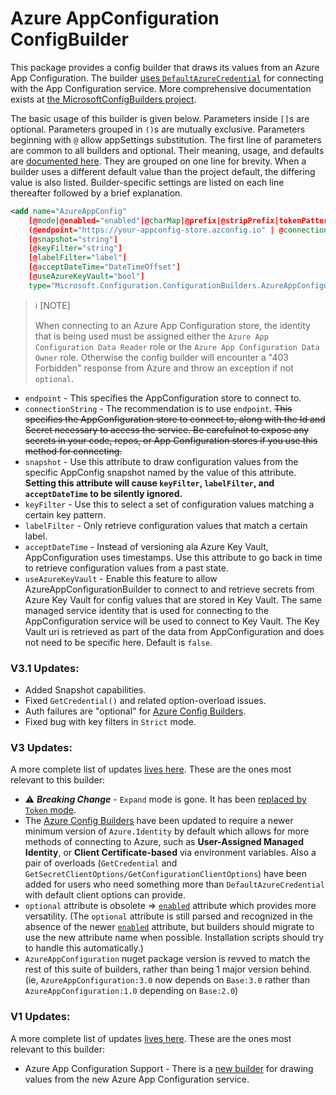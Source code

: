 # Azure AppConfiguration ConfigBuilder

This package provides a config builder that draws its values from an Azure App Configuration. The builder [uses `DefaultAzureCredential`](https://github.com/aspnet/MicrosoftConfigurationBuilders/blob/main/docs/KeyValueConfigBuilders.md#azure-config-builders) for connecting with the App Configuration service. More comprehensive documentation exists at [the MicrosoftConfigBuilders project](https://github.com/aspnet/MicrosoftConfigurationBuilders/blob/main/docs/KeyValueConfigBuilders.md#azureappconfigurationbuilder).

The basic usage of this builder is given below. Parameters inside `[]`s are optional. Parameters grouped in `()`s are mutually exclusive. Parameters beginning with `@` allow appSettings substitution. The first line of parameters are common to all builders and optional. Their meaning, usage, and defaults are [documented here](https://github.com/aspnet/MicrosoftConfigurationBuilders/blob/main/docs/KeyValueConfigBuilders.md#introduction-to-keyvalue-config-builders). They are grouped on one line for brevity. When a builder uses a different default value than the project default, the differing value is also listed. Builder-specific settings are listed on each line thereafter followed by a brief explanation. 

```xml
<add name="AzureAppConfig"
    [@mode|@enabled="enabled"|@charMap|@prefix|@stripPrefix|tokenPattern|@escapeExpandedValues]
    (@endpoint="https://your-appconfig-store.azconfig.io" | @connectionString="Endpoint=https://your-appconfig-store.azconfig.io;Id=XXXXXXXXXX;Secret=XXXXXXXXXX")
    [@snapshot="string"]
    [@keyFilter="string"]
    [@labelFilter="label"]
    [@acceptDateTime="DateTimeOffset"]
    [@useAzureKeyVault="bool"]
    type="Microsoft.Configuration.ConfigurationBuilders.AzureAppConfigurationBuilder, Microsoft.Configuration.ConfigurationBuilders.AzureAppConfiguration" />
```
>:information_source: [NOTE]
>
>When connecting to an Azure App Configuration store, the identity that is being used must be assigned either the `Azure App Configuration Data Reader` role or the `Azure App Configuration Data Owner` role. Otherwise the config builder will encounter a "403 Forbidden" response from Azure and throw an exception if not `optional`.

  * `endpoint` - This specifies the AppConfiguration store to connect to.
  * `connectionString` - The recommendation is to use `endpoint`. ~~This specifies the AppConfiguration store to connect to, along with the Id and Secret necessary to access the service. Be carefulnot to expose any secrets in your code, repos, or App Configuration stores if you use this method for connecting.~~
  * `snapshot` - Use this attribute to draw configuration values from the specific AppConfig snapshot named by the value of this attribute. **Setting this attribute will cause `keyFilter`, `labelFilter`, and `acceptDateTime` to be silently ignored.**
  * `keyFilter` - Use this to select a set of configuration values matching a certain key pattern.
  * `labelFilter` - Only retrieve configuration values that match a certain label.
  * `acceptDateTime` - Instead of versioning ala Azure Key Vault, AppConfiguration uses timestamps. Use this attribute to go back in time to retrieve configuration values from a past state.
  * `useAzureKeyVault` - Enable this feature to allow AzureAppConfigurationBuilder to connect to and retrieve secrets from Azure Key Vault for config values that are stored in Key Vault. The same managed service identity that is used for connecting to the AppConfiguration service will be used to connect to Key Vault. The Key Vault uri is retrieved as part of the data from AppConfiguration and does not need to be specific here. Default is `false`.

### V3.1 Updates:
  * Added Snapshot capabilities.
  * Fixed `GetCredential()` and related option-overload issues.
  * Auth failures are "optional" for [Azure Config Builders](https://github.com/aspnet/MicrosoftConfigurationBuilders/blob/main/docs/KeyValueConfigBuilders.md#azure-config-builders).
  * Fixed bug with key filters in `Strict` mode.

### V3 Updates:
A more complete list of updates [lives here](https://github.com/aspnet/MicrosoftConfigurationBuilders/blob/main/README.md#v3-updates). These are the ones most relevant to this builder:
  * :warning: ***Breaking Change*** - `Expand` mode is gone. It has been [replaced by `Token` mode](https://github.com/aspnet/MicrosoftConfigurationBuilders/blob/main/docs/KeyValueConfigBuilders.md#mode).
  * The [Azure Config Builders](https://github.com/aspnet/MicrosoftConfigurationBuilders/blob/main/docs/KeyValueConfigBuilders.md#azure-config-builders) have been updated to require a newer minimum version of `Azure.Identity` by default which allows for more methods of connecting to Azure, such as **User-Assigned Managed Identity**, or **Client Certificate-based** via environment variables. Also a pair of overloads (`GetCredential` and `GetSecretClientOptions/GetConfigurationClientOptions`) have been added for users who need something more than `DefaultAzureCredential` with default client options can provide.
  * `optional` attribute is obsolete => [`enabled`](https://github.com/aspnet/MicrosoftConfigurationBuilders/blob/main/docs/KeyValueConfigBuilders.md#enabled) attribute which provides more versatility. (The `optional` attribute is still parsed and recognized in the absence of the newer [`enabled`](https://github.com/aspnet/MicrosoftConfigurationBuilders/blob/main/docs/KeyValueConfigBuilders.md#enabled) attribute, but builders should migrate to use the new attribute name when possible. Installation scripts should try to handle this automatically.)
  * `AzureAppConfiguration` nuget package version is revved to match the rest of this suite of builders, rather than being 1 major version behind. (ie, `AzureAppConfiguration:3.0` now depends on `Base:3.0` rather than `AzureAppConfiguration:1.0` depending on `Base:2.0`)

  ### V1 Updates:
A more complete list of updates [lives here](https://github.com/aspnet/MicrosoftConfigurationBuilders/blob/main/README.md#v2-updates). These are the ones most relevant to this builder:
  * Azure App Configuration Support - There is a [new builder](https://github.com/aspnet/MicrosoftConfigurationBuilders/blob/main/docs/KeyValueConfigBuilders.md#azureappconfigurationbuilder) for drawing values from the new Azure App Configuration service.
